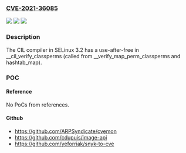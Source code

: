 ### [CVE-2021-36085](https://cve.mitre.org/cgi-bin/cvename.cgi?name=CVE-2021-36085)
![](https://img.shields.io/static/v1?label=Product&message=n%2Fa&color=blue)
![](https://img.shields.io/static/v1?label=Version&message=n%2Fa&color=blue)
![](https://img.shields.io/static/v1?label=Vulnerability&message=n%2Fa&color=brighgreen)

### Description

The CIL compiler in SELinux 3.2 has a use-after-free in __cil_verify_classperms (called from __verify_map_perm_classperms and hashtab_map).

### POC

#### Reference
No PoCs from references.

#### Github
- https://github.com/ARPSyndicate/cvemon
- https://github.com/cdupuis/image-api
- https://github.com/yeforriak/snyk-to-cve

